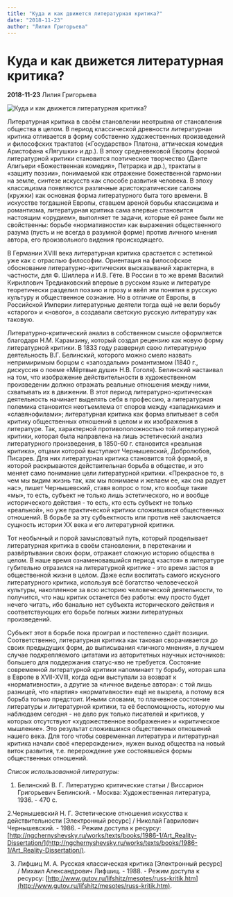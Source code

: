 ```yaml
---
title: "Куда и как движется литературная критика?"
date: "2018-11-23"
author: "Лилия Григорьева"
---
```


# Куда и как движется литературная критика?

**2018-11-23** Лилия Григорьева

![Куда и как движется литературная критика?](https://сезоны-года.рф/sites/default/files/resize/images/shkolnikam/Chernishevskiy_Chto_delat-320x423.jpg)

Литературная критика в своём становлении неотрывна от становления общества в целом. В период классической древности литературная критика отливается в форму собственно художественных произведений и философских трактатов («Государство» Платона, аттическая комедия Аристофана «Лягушки» и др.). В эпоху средневековой Европы формой литературной критики становится поэтическое творчество (Данте Алигьери «Божественная комедия», Петрарка и др.), трактаты в «защиту поэзии», понимаемой как отражение божественной гармонии на земле, синтезе искусств как способе развития человека. В эпоху классицизма появляются различные аристократические салоны (кружки) как основная форма литературного быта того времени. В искусстве тогдашней Европы, ставшем ареной борьбы классицизма и романтизма, литературная критика сама впервые становится настоящим «орудием», выполняет те задачи, которые ей ранее были не свойственны: борьбе «нормативности» как выражения общественного разума (пусть и не всегда в разумной форме) против личного мнения автора, его произвольного видения происходящего.

В Германии XVIII века литературная критика срастается с эстетикой уже как с отраслью философии. Ориентация на философское обоснование литературно-критических высказываний характерна, в частности, для Ф. Шиллера и И.В. Гёте. В России в то же время Василий Кириллович Тредиаковский впервые в русском языке и литературе теоретически разделил поэзию и прозу и ввёл эти понятия в русскую культуру и общественное сознание. Но в отличие от Европы, в Российской Империи литературные деятели тогда ещё не вели борьбу «старого» и «нового», а создавали светскую русскую литературу как таковую.

Литературно-критический анализ в собственном смысле оформляется благодаря Н.М. Карамзину, который создал рецензию как новую форму литературной критики. В 1833 году развернул свою литературную деятельность В.Г. Белинский, которого можно смело назвать непримиримым борцом с «запоздалым» романтизмом (1840 г., дискуссия о поеме «Мёртвые души» Н.В. Гоголя). Белинский настаивал на том, что изображение действительности в художественном произведении должно отражать реальные отношения между ними, схватывать их в движении. В этот период литературно-критическая деятельность начинает выделять себя в профессию, а литературная полемика становится неотъемлема от споров между «западниками» и «славянофилами»; литературная критика как форма впитывает в себя критику общественных отношений в целом и их изображения в литературе. Так, характерной противоположностью той литературной критики, которая была направлена на лишь эстетический анализ литературного произведения, в 1850-60 г. становится «реальная критика», отцами которой выступают Чернышевский, Добролюбов, Писарев. Для них литературная критика становится той формой, в которой раскрываются действительная борьба в обществе, и это меняет само понимание цели литературной критики. «Прекрасное то, в чем мы видим жизнь так, как мы понимаем и желаем ее, как она радует нас», пишет Чернышевский, ставя вопрос о том, кто вообще такие «мы», то есть, субъект не только лишь эстетического, но и вообще исторического действия - то есть, кто есть субъект не только «реальной», но уже практической критики сложившихся общественных отношений. В борьбе за эту субъектность или против неё заключается сущность истории ХХ века и его литературной критики.

Тот необычный и порой замысловатый путь, который проделывает литературная критика в своём становлении, в перетекании и развёртывании своих форм, отражает сложную историю общества в целом. В наше время ознаменовавшийся период «застоя» в литературе губительно отразился на литературной критике - это время застоя в общественной жизни в целом. Даже если воспитать самого искусного литературного критика, используя всё богатство человеческой культуры, накопленное за всю историю человеческой деятельности, то получится, что наш критик останется без работы: ему просто будет нечего читать, ибо банально нет субъекта исторического действия и соответствующих его борьбе полных жизни литературных произведений.

Субъект этот в борьбе пока проиграл и постепенно сдаёт позиции. Соответственно, литературная критика как таковая сворачивается до своих предыдущих форм, до выписывания «личного мнения», в лучшем случае подкрепляемого цитатами из авторитетных научных источников: большего для поддержания статус-кво не требуется. Состояние современной литературной критики напоминает ту борьбу, которая шла в Европе в ХVII-ХVIII, когда одни выступали за возврат к «нормативности», а другие за «личное виденье автора»: с той лишь разницей, что «партия» «нормативности» ещё не вызрела, а потому вся борьба только предстоит. Иными словами, то плачевное состояние литературы и литературной критики, та её беспомощность, которую мы наблюдаем сегодня - не дело рук только писателей и критиков, у которых отсутствуют «художественное воображение» и «критическое мышление». Это результат сложившихся общественных отношений нашего века. Для того чтобы современная литература и литературная критика начали своё «перерождение», нужен выход общества на новый виток развития, т.е. перерождение уже состоявшейся формы общественных отношений.

*Список использованной литературы:*

1. Белинский В. Г. Литературно критические статьи / Виссарион Григорьевич Белинский. - Москва: Художественная литература, 1936. - 470 с.

2.Чернышевский Н. Г. Эстетические отношения искусства к действительности [Электронный ресурс] / Николай Гаврилович Чернышевский. - 1986. - Режим доступа к ресурсу: [http://ngchernyshevsky.ru/works/texts/books/1986-1/Art_Reality-Dissertation/](http://ngchernyshevsky.ru/works/texts/books/1986-1/Art_Reality-Dissertation/).

3. Лифшиц М. А. Русская классическая критика [Электронный ресурс] / Михаил Александрович Лифшиц. - 1988. - Режим доступа к ресурсу: [http://www.gutov.ru/lifshitz/mesotes/russ-kritik.htm](http://www.gutov.ru/lifshitz/mesotes/russ-kritik.htm).
